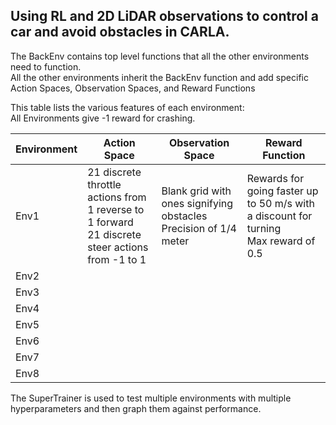 ## Using RL and 2D LiDAR observations to control a car and avoid obstacles in CARLA.

The BackEnv contains top level functions that all the other environments need to function.<br>
All the other environments inherit the BackEnv function and add specific Action Spaces, Observation Spaces, and Reward Functions

This table lists the various features of each environment:
<br> All Environments give -1 reward for crashing.

| Environment | Action Space                                                                                        | Observation Space                                                    | Reward Function                                                                         |
|-------------|-----------------------------------------------------------------------------------------------------|----------------------------------------------------------------------|-----------------------------------------------------------------------------------------|
| Env1        | 21 discrete throttle actions from 1 reverse to 1 forward<br> 21 discrete steer actions from -1 to 1 | Blank grid with ones signifying obstacles<br> Precision of 1/4 meter | Rewards for going faster up to 50 m/s with a discount for turning<br> Max reward of 0.5 |
| Env2        |                                                                                                     |                                                                      |                                                                                         |
| Env3        |                                                                                                     |                                                                      |                                                                                         |
| Env4        |                                                                                                     |                                                                      |                                                                                         |
| Env5        |                                                                                                     |                                                                      |                                                                                         |
| Env6        |                                                                                                     |                                                                      |                                                                                         |
| Env7        |                                                                                                     |                                                                      |                                                                                         |
| Env8        |                                                                                                     |                                                                      |                                                                                         |

The SuperTrainer is used to test multiple environments with multiple hyperparameters and then graph them against performance.